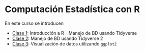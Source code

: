 # Computación Estadística con R

En este curso se introducen 
- [Clase 1](Clase-1.html): Introducción a R - Manejo de BD usando Tidyverse
- [Clase 2](Clase-2.html): Manejo de BD usando Tidyverse 2
- [Clase 3](Clase-3.html): Visualización de datos utilizando `ggplot2`
